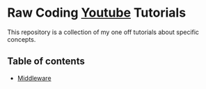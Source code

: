 # Raw Coding [Youtube](https://www.youtube.com/channel/UCP_jWxjn__YXmo4iU7Low0g?view_as=subscriber) Tutorials 
This repository is a collection of my one off tutorials about specific concepts.


## Table of contents
- [Middleware](https://youtu.be/xWWj0zGKS-k)
